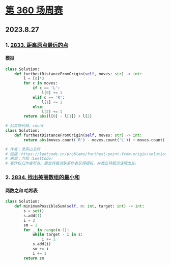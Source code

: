 # [第 360 场周赛](https://leetcode.cn/contest/weekly-contest-360/)
## 2023.8.27
### 1. [2833. 距离原点最远的点](https://leetcode.cn/problems/furthest-point-from-origin/description/)
#### 模拟
```python
class Solution:
    def furthestDistanceFromOrigin(self, moves: str) -> int:
        l = [0]*3
        for c in moves:
            if c == 'L':
                l[0] += 1
            elif c == 'R':
                l[1] += 1
            else:
                l[2] += 1
        return abs(l[0] - l[1]) + l[2]
    
# 贴灵神代码，count
class Solution:
    def furthestDistanceFromOrigin(self, moves: str) -> int:
        return abs(moves.count('R') - moves.count('L')) + moves.count('_')

# 作者：灵茶山艾府
# 链接：https://leetcode.cn/problems/furthest-point-from-origin/solutions/2413317/nao-jin-ji-zhuan-wan-yi-xing-dai-ma-by-e-yfn0/
# 来源：力扣（LeetCode）
# 著作权归作者所有。商业转载请联系作者获得授权，非商业转载请注明出处。
```
### 2. [2834. 找出美丽数组的最小和](https://leetcode.cn/problems/find-the-minimum-possible-sum-of-a-beautiful-array/description/)
#### 两数之和 哈希表
```python
class Solution:
    def minimumPossibleSum(self, n: int, target: int) -> int:
        s = set()
        s.add(1)
        i = 2
        sm = 1
        for _ in range(n-1):
            while target - i in s:
                i += 1
            s.add(i)
            sm += i
            i += 1
        return sm
```